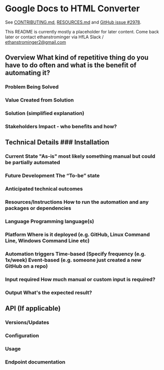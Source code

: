 # Google Docs to HTML Converter

See [CONTRIBUTING.md](./CONTRIBUTING.md), [RESOURCES.md](./RESOURCES.md) and [GitHub issue #2978](https://github.com/hackforla/website/issues/2978).


This README is currently mostly a placeholder for later content.  Come back later or contact ethanstrominger via HfLA Slack / ethanstrominger2@gmail.com

## Overview What kind of repetitive thing do you have to do often and what is the benefit of automating it?

### Problem Being Solved

### Value Created from Solution

### Solution (simplified explanation)

### Stakeholders Impact - who benefits and how?

## Technical Details ### Installation

### Current State "As-is" most likely something manual but could be partially automated

### Future Development The “To-be” state

### Anticipated technical outcomes

### Resources/Instructions How to run the automation and any packages or dependencies

### Language Programming language(s)

### Platform Where is it deployed (e.g. GitHub, Linux Command Line, Windows Command Line etc)

### Automation triggers Time-based (Specify frequency (e.g. 1x/week) Event-based (e.g. someone just created a new GitHub on a repo)

### Input required How much manual or custom input is required?

### Output What's the expected result?

## API (If applicable)
### Versions/Updates
### Configuration
### Usage
### Endpoint documentation
